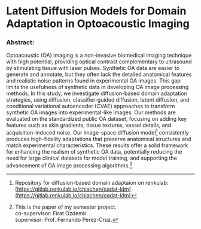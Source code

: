 # Latent Diffusion Models for Domain Adaptation in Optoacoustic Imaging
### Abstract:
Optoacoustic (OA) imaging is a non-invasive biomedical imaging technique with high potential, providing optical contrast complementary to ultrasound by stimulating tissue with laser pulses. Synthetic OA data are easier to generate and annotate, but they often lack the detailed anatomical features and realistic noise patterns found in experimental OA images. This gap limits the usefulness of synthetic data in developing OA image processing methods. In this study, we investigate diffusion-based domain adaptation strategies, using diffusion, classifier-guided diffusion, latent diffusion, and conditional variational autoencoder (CVAE) approaches to transform synthetic OA images into experimental-like images. Our methods are evaluated on the standardized public OA dataset, focusing on adding key features such as skin gradients, tissue textures, vessel details, and acquisition-induced noise. Our image-space diffusion model[^1] consistently produces high-fidelity adaptations that preserve anatomical structures and match experimental characteristics. These results offer a solid framework for enhancing the realism of synthetic OA data, potentially reducing the need for large clinical datasets for model training, and supporting the advancement of OA image processing algorithms.[^2]
[^1]: Repository for diffusion-based domain adaptaion on renkulab: [https://gitlab.renkulab.io/chiachen/oadat-ldm](https://gitlab.renkulab.io/chiachen/oadat-ldm)
[^2]: This is the paper of my semester project. \
co-supervisor: Firat Ozdemir \
supervisor: Prof. Fernando Perez-Cruz.
